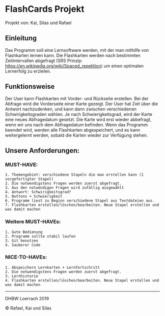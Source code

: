 # FlashCards Projekt

Projekt von: Kai, Silas und Rafael

<h2>Einleitung</h2>

Das Programm soll eine Lernsoftware werden, mit der man mithilfe von Flashkarten lernen kann. Die Flashkarten werden nach bestimmten Zeitintervallen abgefragt (SRS Prinzip: https://en.wikipedia.org/wiki/Spaced_repetition) um einen optimalen Lernerfolg zu erzielen.

<h2>Funktionsweise</h2>

Der User kann Flashkarten mit Vorder- und Rückseite erstellen. Bei der Abfrage wird die Vorderseite einer Karte gezeigt. Der User hat Zeit über die Antwort nachzudenken, und kann dann zwischen verschiedenen Schwirigkeitsgraden wählen. Je nach Schwierigkeitsgrad, wird der Karte eine neues Abfragedatum gesetzt. Die Karte wird erst wieder abbefragt, wenn wir uns nach dem Abfragedatum befinden. Wenn das Programm  beendet wird, werden alle Flashkarten abgespeichert, und es kann weitergelernt werden, sobald die Karten wieder zur Verfügung stehen.


<h2>Unsere Anforderungen:</h2>

<h3>MUST-HAVE:</h3>

	1. Themengebiet: verschiedene Stapeln die man erstellen kann (1 vorgefertigter Stapel)
	2. Die notwendigstens Fragen werden zuerst abgefragt.
	3. Aus den notwendigen Fragen wird zufällig ausgewählt
	4. Antwort: Schwirigkeitsgrad?
	5. Buttons + Schwierigkeit
	6. Programm liest zu Beginn verschiedene Stapel aus Textdateien aus.
	7. Flashkarten erstellen/löschen/bearbeiten. Neue Stapel erstellen und was damit machen

<h3>Weitere MUST-HAVEs:</h3>

	1. Gute Bedienung
	2. Programm sollte stabil laufen
	3. Git benutzen
	4. Sauberer Code

<h3>NICE-TO-HAVEs:</h3>

	1. Abspeichern Lernkarten + Lernfortschritt
	2. Die notwendigstens Fragen werden zuerst abgefragt.
	3. Lernhistorie
	4. Flashkarten erstellen/löschen/bearbeiten. Neue Stapel erstellen und was damit machen


----------------------------------------------------------
DHBW Loerrach 2019

© Rafael, Kai und Silas